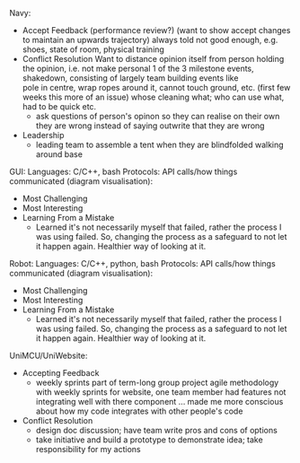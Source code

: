 <!-- SPDX-License-Identifier: zlib-acknowledgement -->
Navy:
- Accept Feedback (performance review?) 
(want to show accept changes to maintain an upwards trajectory)
always told not good enough, e.g. shoes, state of room, physical training
- Conflict Resolution
  Want to distance opinion itself from person holding the opinion, i.e. not make personal
  1 of the 3 milestone events, shakedown, consisting of largely team building events like  
  pole in centre, wrap ropes around it, cannot touch ground, etc. 
  (first few weeks this more of an issue) whose cleaning what; who can use what, had to be quick etc.
  + ask questions of person's opinon so they can realise on their own they are wrong instead of saying outwrite that they are wrong
- Leadership
  + leading team to assemble a tent when they are blindfolded
    walking around base

GUI:
Languages: C/C++, bash
Protocols:
API calls/how things communicated (diagram visualisation):
- Most Challenging
- Most Interesting
- Learning From a Mistake
  + Learned it's not necessarily myself that failed, rather the process I was using failed.
    So, changing the process as a safeguard to not let it happen again.
    Healthier way of looking at it. 

Robot:
Languages: C/C++, python, bash
Protocols:
API calls/how things communicated (diagram visualisation):
- Most Challenging
- Most Interesting
- Learning From a Mistake
  + Learned it's not necessarily myself that failed, rather the process I was using failed.
    So, changing the process as a safeguard to not let it happen again.
    Healthier way of looking at it. 

UniMCU/UniWebsite:
- Accepting Feedback
  + weekly sprints part of term-long group project
    agile methodology with weekly sprints
    for website, one team member had features not integrating well with there component ...
    made me more conscious about how my code integrates with other people's code
- Conflict Resolution
  + design doc discussion; have team write pros and cons of options
  + take initiative and build a prototype to demonstrate idea; take responsibility for my actions
